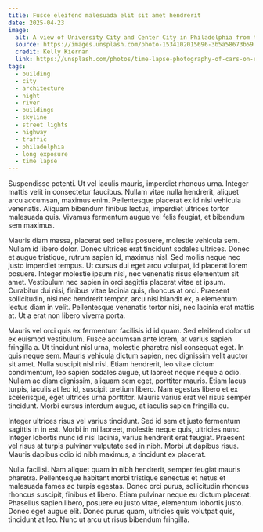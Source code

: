 ```yaml
---
title: Fusce eleifend malesuada elit sit amet hendrerit
date: 2025-04-23
image:
  alt: A view of University City and Center City in Philadelphia from the South Street Bridge over the Schuylkill River
  source: https://images.unsplash.com/photo-1534102015696-3b5a58673b59
  credit: Kelly Kiernan
  link: https://unsplash.com/photos/time-lapse-photography-of-cars-on-road-N1czT1c1WCY
tags:
  - building
  - city
  - architecture
  - night
  - river
  - buildings
  - skyline
  - street lights
  - highway
  - traffic
  - philadelphia
  - long exposure
  - time lapse
---
```


Suspendisse potenti. Ut vel iaculis mauris, imperdiet rhoncus urna. Integer mattis velit in consectetur faucibus. Nullam vitae nulla hendrerit, aliquet arcu accumsan, maximus enim. Pellentesque placerat ex id nisl vehicula venenatis. Aliquam bibendum finibus lectus, imperdiet ultrices tortor malesuada quis. Vivamus fermentum augue vel felis feugiat, et bibendum sem maximus.

Mauris diam massa, placerat sed tellus posuere, molestie vehicula sem. Nullam id libero dolor. Donec ultrices erat tincidunt sodales ultrices. Donec et augue tristique, rutrum sapien id, maximus nisl. Sed mollis neque nec justo imperdiet tempus. Ut cursus dui eget arcu volutpat, id placerat lorem posuere. Integer molestie ipsum nisl, nec venenatis risus elementum sit amet. Vestibulum nec sapien in orci sagittis placerat vitae et ipsum. Curabitur dui nisi, finibus vitae lacinia quis, rhoncus at orci. Praesent sollicitudin, nisi nec hendrerit tempor, arcu nisl blandit ex, a elementum lectus diam in velit. Pellentesque venenatis tortor nisi, nec lacinia erat mattis at. Ut a erat non libero viverra porta.

Mauris vel orci quis ex fermentum facilisis id id quam. Sed eleifend dolor ut ex euismod vestibulum. Fusce accumsan ante lorem, at varius sapien fringilla a. Ut tincidunt nisl urna, molestie pharetra nisl consequat eget. In quis neque sem. Mauris vehicula dictum sapien, nec dignissim velit auctor sit amet. Nulla suscipit nisl nisl. Etiam hendrerit, leo vitae dictum condimentum, leo sapien sodales augue, ut laoreet neque neque a odio. Nullam ac diam dignissim, aliquam sem eget, porttitor mauris. Etiam lacus turpis, iaculis at leo id, suscipit pretium libero. Nam egestas libero et ex scelerisque, eget ultrices urna porttitor. Mauris varius erat vel risus semper tincidunt. Morbi cursus interdum augue, at iaculis sapien fringilla eu.

Integer ultrices risus vel varius tincidunt. Sed id sem et justo fermentum sagittis in in est. Morbi in mi laoreet, molestie neque quis, ultricies nunc. Integer lobortis nunc id nisl lacinia, varius hendrerit erat feugiat. Praesent vel risus at turpis pulvinar vulputate sed in nibh. Morbi ut dapibus risus. Mauris dapibus odio id nibh maximus, a tincidunt ex placerat.

Nulla facilisi. Nam aliquet quam in nibh hendrerit, semper feugiat mauris pharetra. Pellentesque habitant morbi tristique senectus et netus et malesuada fames ac turpis egestas. Donec orci purus, sollicitudin rhoncus rhoncus suscipit, finibus et libero. Etiam pulvinar neque eu dictum placerat. Phasellus sapien libero, posuere eu justo vitae, elementum lobortis justo. Donec eget augue elit. Donec purus quam, ultricies quis volutpat quis, tincidunt at leo. Nunc ut arcu ut risus bibendum fringilla.
